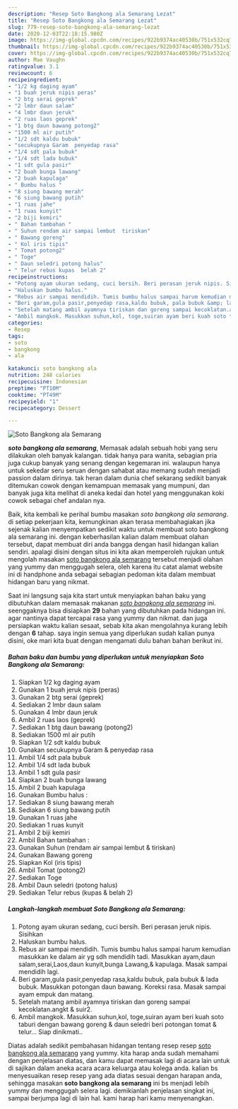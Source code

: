 ```yaml
---
description: "Resep Soto Bangkong ala Semarang Lezat"
title: "Resep Soto Bangkong ala Semarang Lezat"
slug: 779-resep-soto-bangkong-ala-semarang-lezat
date: 2020-12-03T22:18:15.980Z
image: https://img-global.cpcdn.com/recipes/922b9374ac40530b/751x532cq70/soto-bangkong-ala-semarang-foto-resep-utama.jpg
thumbnail: https://img-global.cpcdn.com/recipes/922b9374ac40530b/751x532cq70/soto-bangkong-ala-semarang-foto-resep-utama.jpg
cover: https://img-global.cpcdn.com/recipes/922b9374ac40530b/751x532cq70/soto-bangkong-ala-semarang-foto-resep-utama.jpg
author: Mae Vaughn
ratingvalue: 3.1
reviewcount: 6
recipeingredient:
- "1/2 kg daging ayam"
- "1 buah jeruk nipis peras"
- "2 btg serai geprek"
- "2 lmbr daun salam"
- "4 lmbr daun jeruk"
- "2 ruas laos geprek"
- "1 btg daun bawang potong2"
- "1500 ml air putih"
- "1/2 sdt kaldu bubuk"
- "secukupnya Garam  penyedap rasa"
- "1/4 sdt pala bubuk"
- "1/4 sdt lada bubuk"
- "1 sdt gula pasir"
- "2 buah bunga lawang"
- "2 buah kapulaga"
- " Bumbu halus "
- "8 siung bawang merah"
- "6 siung bawang putih"
- "1 ruas jahe"
- "1 ruas kunyit"
- "2 biji kemiri"
- " Bahan tambahan "
- " Suhun rendam air sampai lembut  tiriskan"
- " Bawang goreng"
- " Kol iris tipis"
- " Tomat potong2"
- " Toge"
- " Daun seledri potong halus"
- " Telur rebus kupas  belah 2"
recipeinstructions:
- "Potong ayam ukuran sedang, cuci bersih. Beri perasan jeruk nipis. Sisihkan"
- "Haluskan bumbu halus."
- "Rebus air sampai mendidih. Tumis bumbu halus sampai harum kemudian masukkan ke dalam air yg sdh mendidih tadi. Masukkan ayam,daun salam,serai,Laos,daun kunyit,bunga Lawang,&amp; kapulaga. Masak sampai mendidih lagi."
- "Beri garam,gula pasir,penyedap rasa,kaldu bubuk, pala bubuk &amp; lada bubuk. Masukkan potongan daun bawang. Koreksi rasa. Masak sampai ayam empuk dan matang."
- "Setelah matang ambil ayamnya tiriskan dan goreng sampai kecoklatan.angkt &amp; suir2."
- "Ambil mangkok. Masukkan suhun,kol, toge,suiran ayam beri kuah soto taburi dengan bawang goreng &amp; daun seledri beri potongan tomat &amp; telur... Siap dinikmati.."
categories:
- Resep
tags:
- soto
- bangkong
- ala

katakunci: soto bangkong ala 
nutrition: 248 calories
recipecuisine: Indonesian
preptime: "PT10M"
cooktime: "PT49M"
recipeyield: "1"
recipecategory: Dessert

---
```



![Soto Bangkong ala Semarang](https://img-global.cpcdn.com/recipes/922b9374ac40530b/751x532cq70/soto-bangkong-ala-semarang-foto-resep-utama.jpg)

<b><i>soto bangkong ala semarang</i></b>, Memasak adalah sebuah hobi yang seru dilakukan oleh banyak kalangan. tidak hanya para wanita, sebagian pria juga cukup banyak yang senang dengan kegemaran ini. walaupun hanya untuk sekedar seru seruan dengan sahabat atau memang sudah menjadi passion dalam dirinya. tak heran dalam dunia chef sekarang sedikit banyak ditemukan cowok dengan kemampuan memasak yang mumpuni, dan banyak juga kita melihat di aneka kedai dan hotel yang menggunakan koki cowok sebagai chef andalan nya.

Baik, kita kembali ke perihal bumbu masakan <i>soto bangkong ala semarang</i>. di setiap pekerjaan kita, kemungkinan akan terasa membahagiakan jika sejenak kalian menyempatkan sedikit waktu untuk membuat soto bangkong ala semarang ini. dengan keberhasilan kalian dalam membuat olahan tersebut, dapat membuat diri anda bangga dengan hasil hidangan kalian sendiri. apalagi disini dengan situs ini kita akan memperoleh rujukan untuk mengolah masakan <u>soto bangkong ala semarang</u> tersebut menjadi olahan yang yummy dan menggugah selera, oleh karena itu catat alamat website ini di handphone anda sebagai sebagian pedoman kita dalam membuat hidangan baru yang nikmat.




Saat ini langsung saja kita start untuk menyiapkan bahan baku yang dibutuhkan dalam memasak makanan <u><i>soto bangkong ala semarang</i></u> ini. seenggaknya bisa disiapkan <b>29</b> bahan yang dibutuhkan pada hidangan ini. agar nantinya dapat tercapai rasa yang yummy dan nikmat. dan juga persiapkan waktu kalian sesaat, sebab kita akan mengolahnya kurang lebih dengan <b>6</b> tahap. saya ingin semua yang diperlukan sudah kalian punya disini, oke mari kita buat dengan mengamati dulu bahan bahan berikut ini.

<!--inarticleads1-->

##### Bahan baku dan bumbu yang diperlukan untuk menyiapkan Soto Bangkong ala Semarang:

1. Siapkan 1/2 kg daging ayam
1. Gunakan 1 buah jeruk nipis (peras)
1. Gunakan 2 btg serai (geprek)
1. Sediakan 2 lmbr daun salam
1. Gunakan 4 lmbr daun jeruk
1. Ambil 2 ruas laos (geprek)
1. Sediakan 1 btg daun bawang (potong2)
1. Sediakan 1500 ml air putih
1. Siapkan 1/2 sdt kaldu bubuk
1. Gunakan secukupnya Garam &amp; penyedap rasa
1. Ambil 1/4 sdt pala bubuk
1. Ambil 1/4 sdt lada bubuk
1. Ambil 1 sdt gula pasir
1. Siapkan 2 buah bunga lawang
1. Ambil 2 buah kapulaga
1. Gunakan  Bumbu halus :
1. Sediakan 8 siung bawang merah
1. Sediakan 6 siung bawang putih
1. Gunakan 1 ruas jahe
1. Sediakan 1 ruas kunyit
1. Ambil 2 biji kemiri
1. Ambil  Bahan tambahan :
1. Gunakan  Suhun (rendam air sampai lembut &amp; tiriskan)
1. Gunakan  Bawang goreng
1. Siapkan  Kol (iris tipis)
1. Ambil  Tomat (potong2)
1. Sediakan  Toge
1. Ambil  Daun seledri (potong halus)
1. Sediakan  Telur rebus (kupas &amp; belah 2)




<!--inarticleads2-->

##### Langkah-langkah membuat Soto Bangkong ala Semarang:

1. Potong ayam ukuran sedang, cuci bersih. Beri perasan jeruk nipis. Sisihkan
1. Haluskan bumbu halus.
1. Rebus air sampai mendidih. Tumis bumbu halus sampai harum kemudian masukkan ke dalam air yg sdh mendidih tadi. Masukkan ayam,daun salam,serai,Laos,daun kunyit,bunga Lawang,&amp; kapulaga. Masak sampai mendidih lagi.
1. Beri garam,gula pasir,penyedap rasa,kaldu bubuk, pala bubuk &amp; lada bubuk. Masukkan potongan daun bawang. Koreksi rasa. Masak sampai ayam empuk dan matang.
1. Setelah matang ambil ayamnya tiriskan dan goreng sampai kecoklatan.angkt &amp; suir2.
1. Ambil mangkok. Masukkan suhun,kol, toge,suiran ayam beri kuah soto taburi dengan bawang goreng &amp; daun seledri beri potongan tomat &amp; telur... Siap dinikmati..




Diatas adalah sedikit pembahasan hidangan tentang resep resep <u>soto bangkong ala semarang</u> yang yummy. kita harap anda sudah memahami dengan penjelasan diatas, dan kamu dapat memasak lagi di acara lain untuk di sajikan dalam aneka acara acara keluarga atau kolega anda. kalian bs menyesuaikan resep resep yang ada diatas sesuai dengan harapan anda, sehingga masakan <b>soto bangkong ala semarang</b> ini bs menjadi lebih yummy dan menggugah selera lagi. demikianlah penjelasan singkat ini, sampai berjumpa lagi di lain hal. kami harap hari kamu menyenangkan.
